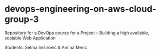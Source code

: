 # devops-engineering-on-aws-cloud-group-3
Repository for a DevOps course for a Project –  Building a high available, scalable Web Application 

Students: Selma Imširović & Amina Merić
